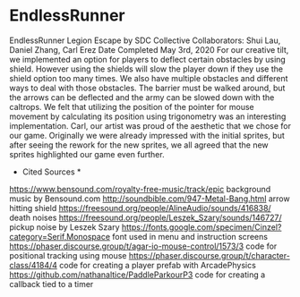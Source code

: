 # EndlessRunner
EndlessRunner 
                                             Legion Escape by SDC Collective 
                                    Collaborators: Shui Lau, Daniel Zhang, Carl Erez
                                              Date Completed May 3rd, 2020
        For our creative tilt, we implemented an option for players to deflect certain obstacles by using shield. However using the shields
    will slow the player down if they use the shield option too many times. We also have multiple obstacles and different ways to deal 
    with those obstacles. The barrier must be walked around, but the arrows can be deflected and the army can be slowed down with the 
    caltrops. We felt that utilizing the position of the pointer for mouse movement by calculating its position using trigonometry was
    an interesting implementation. Carl, our artist was proud of the aesthetic that we chose for our game. Originally we were already 
    impressed with the initial sprites, but after seeing the rework for the new sprites, we all agreed that the new sprites highlighted 
    our game even further.

* Cited Sources *

https://www.bensound.com/royalty-free-music/track/epic		           background music by Bensound.com
http://soundbible.com/947-Metal-Bang.html			                       arrow hitting shield
https://freesound.org/people/AlineAudio/sounds/416838/		           death noises
https://freesound.org/people/Leszek_Szary/sounds/146727/             pickup noise by Leszek Szary
https://fonts.google.com/specimen/Cinzel?category=Serif,Monospace    font used in menu and instruction screens
https://phaser.discourse.group/t/agar-io-mouse-control/1573/3        code for positional tracking using mouse
https://phaser.discourse.group/t/character-class/4184/4              code for creating a player prefab with ArcadePhysics
https://github.com/nathanaltice/PaddleParkourP3                      code for creating a callback tied to a timer 
